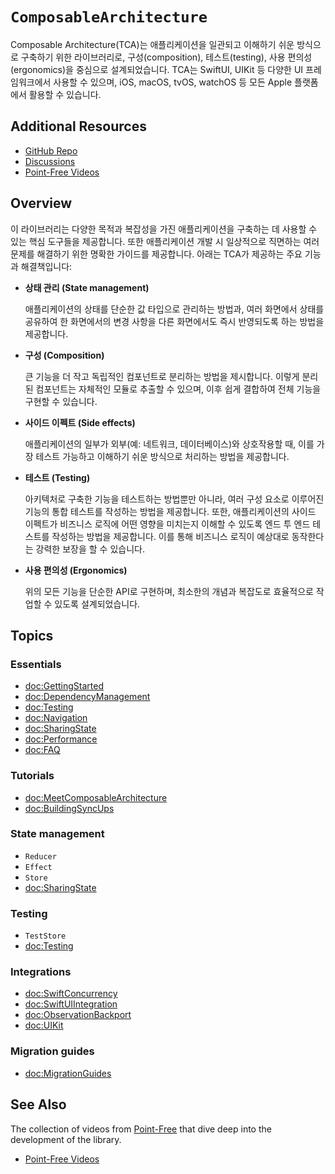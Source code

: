 # ``ComposableArchitecture``

Composable Architecture(TCA)는 애플리케이션을 일관되고 이해하기 쉬운 방식으로 구축하기 위한 라이브러리로, 
구성(composition), 테스트(testing), 사용 편의성(ergonomics)을 중심으로 설계되었습니다. 
TCA는 SwiftUI, UIKit 등 다양한 UI 프레임워크에서 사용할 수 있으며, iOS, macOS, tvOS, watchOS 등 모든 Apple 플랫폼에서 활용할 수 있습니다.

## Additional Resources

- [GitHub Repo](https://github.com/pointfreeco/swift-composable-architecture)
- [Discussions](https://github.com/pointfreeco/swift-composable-architecture/discussions)
- [Point-Free Videos](https://www.pointfree.co/collections/composable-architecture)

## Overview

이 라이브러리는 다양한 목적과 복잡성을 가진 애플리케이션을 구축하는 데 사용할 수 있는 핵심 도구들을 제공합니다. 
또한 애플리케이션 개발 시 일상적으로 직면하는 여러 문제를 해결하기 위한 명확한 가이드를 제공합니다. 아래는 TCA가 제공하는 주요 기능과 해결책입니다:

* **상태 관리 (State management)**

    애플리케이션의 상태를 단순한 값 타입으로 관리하는 방법과, 여러 화면에서 상태를 공유하여 
    한 화면에서의 변경 사항을 다른 화면에서도 즉시 반영되도록 하는 방법을 제공합니다.

* **구성 (Composition)**

    큰 기능을 더 작고 독립적인 컴포넌트로 분리하는 방법을 제시합니다. 
    이렇게 분리된 컴포넌트는 자체적인 모듈로 추출할 수 있으며, 이후 쉽게 결합하여 전체 기능을 구현할 수 있습니다.

* **사이드 이펙트 (Side effects)**

    애플리케이션의 일부가 외부(예: 네트워크, 데이터베이스)와 상호작용할 때, 
    이를 가장 테스트 가능하고 이해하기 쉬운 방식으로 처리하는 방법을 제공합니다.

* **테스트 (Testing)**

    아키텍처로 구축한 기능을 테스트하는 방법뿐만 아니라, 여러 구성 요소로 이루어진 기능의 통합 테스트를 작성하는 방법을 제공합니다.
    또한, 애플리케이션의 사이드 이펙트가 비즈니스 로직에 어떤 영향을 미치는지 이해할 수 있도록 엔드 투 엔드 테스트를 작성하는 방법을 제공합니다.
    이를 통해 비즈니스 로직이 예상대로 동작한다는 강력한 보장을 할 수 있습니다.

* **사용 편의성 (Ergonomics)**

    위의 모든 기능을 단순한 API로 구현하며, 최소한의 개념과 복잡도로 효율적으로 작업할 수 있도록 설계되었습니다.

## Topics

### Essentials

- <doc:GettingStarted>
- <doc:DependencyManagement>
- <doc:Testing>
- <doc:Navigation>
- <doc:SharingState>
- <doc:Performance>
- <doc:FAQ>

### Tutorials

- <doc:MeetComposableArchitecture>
- <doc:BuildingSyncUps>

### State management

- ``Reducer``
- ``Effect``
- ``Store``
- <doc:SharingState>

### Testing

- ``TestStore``
- <doc:Testing>

### Integrations

- <doc:SwiftConcurrency>
- <doc:SwiftUIIntegration>
- <doc:ObservationBackport>
- <doc:UIKit>

### Migration guides

- <doc:MigrationGuides>

## See Also

The collection of videos from [Point-Free](https://www.pointfree.co) that dive deep into the
development of the library.

* [Point-Free Videos](https://www.pointfree.co/collections/composable-architecture)
